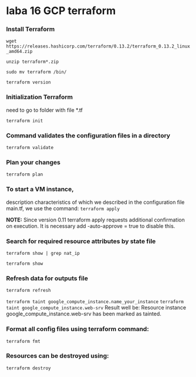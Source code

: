 # laba 16 GCP terraform

### Install Terraform
`wget https://releases.hashicorp.com/terraform/0.13.2/terraform_0.13.2_linux_amd64.zip`

`unzip terraform*.zip`

`sudo mv terraform /bin/`

`terraform version`

### Initialization Terraform
need to go to folder with file *.tf

`terraform init`

### Command validates the configuration files in a directory
`terraform validate`

### Plan your changes
`terraform plan`

### To start a VM instance,
description characteristics of which we described in the configuration file main.tf, we use the command:
`terraform apply`

**NOTE:** Since version 0.11 terraform apply requests additional confirmation on execution. It is necessary add -auto-approve = true to disable this.

### Search for required resource attributes by state file
`terraform show | grep nat_ip`

`terraform show`

### Refresh data for outputs file
`terraform refresh`

`terraform taint google_compute_instance.name_your_instance`
`terraform taint google_compute_instance.web-srv`
Result well be: Resource instance google_compute_instance.web-srv has been marked as tainted.

### Format all config files using terraform command:
`terraform fmt`

### Resources can be destroyed using:
`terraform destroy`